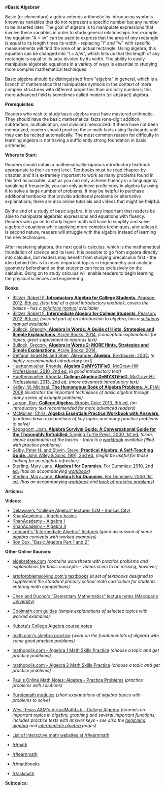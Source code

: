 #**Basic Algebra**#

Basic (or elementary) algebra extends arithmetic by introducing symbols known as variables that do not represent a specific number but any number to be inserted later.   The goal of algebra is to manipulate expressions that involve these variables in order to study general relationships.  For example, the equation "A = lw" can be used to express that the area of *any* rectangle is equal to its length times its width - replacing "l" and "w" with specific measurements will find the area of an actual rectangle. Using algebra, this equation can be changed into "l = A/w", which tells us that the length of any rectangle is equal to its area divided by its width.  The ability to easily manipulate algebraic equations in a variety of ways is essential to studying more complex mathematical techniques.

Basic algebra should be distinguished from "algebra" in general, which is a branch of mathematics that manipulates symbols in the context of more complex structures with different properties than ordinary numbers; this more advanced field is sometimes called modern (or abstract) algebra.

**Prerequisites:**

Readers who wish to study basic algebra must have mastered arithmetic.  They should have the basic mathematical facts (one-digit addition, subtraction, multiplication, and division) memorized.  If these have not been memorized, readers should practice these math facts using flashcards until they can be recited automatically.  The most common reason for difficulty in learning algebra is not having a sufficiently strong foundation in basic arithmetic.

**Where to Start:**

Readers should obtain a mathematically-rigorous introductory textbook appropriate to their current level.  Textbooks must be read chapter-by-chapter, and it is extremely important to work as many problems found in this text as possible.  Just as you can only achieve fluency in a language by speaking it frequently, you can only achieve proficiency in algebra by using it to solve a large number of problems.  It may be helpful to purchase additional textbooks that provide additional problems or alternative explanations; there are also online tutorials and videos that might be helpful.

By the end of a study of basic algebra, it is very important that readers be able to manipulate algebraic expressions and equations with fluency.   Readers who go on to study higher math will have to simplify and solve algebraic equations while applying more complex techniques, and unless it is second nature, readers will struggle with the algebra instead of learning the new techniques.

After mastering algebra, the next goal is calculus, which is the mathematical foundation of science and its laws.  It is possible to go from algebra directly into calculus, but readers may benefit from studying precalculus first - the idea behind this is to cover important topics in trigonometry and analytic geometry beforehand so that students can focus exclusively on the calculus.  Going on to study calculus will enable readers to begin learning the physical sciences and engineering.

**Books:**

* [Blitzer, Robert F. **Introductory Algebra for College Students**. Pearson: 2012, 6th ed.](http://www.amazon.com/Introductory-Algebra-College-Students-6th/dp/0321758951) *(first half of a good introductory textbook, covers the basics - has a [solutions manual](http://www.amazon.com/Student-Solutions-Introductory-Algebra-Students/dp/032175980X) available)*
* [Blitzer, Robert F. **Intermediate Algebra for College Students**. Pearson: 2012, 6th ed.](http://www.amazon.com/Intermediate-Algebra-College-Students-Edition/dp/0321758935) *(second part of an introduction to algebra, has a [solutions manual](http://www.amazon.com/Student-Solutions-Intermediate-Algebra-Students/dp/0321760336) available)*
* [Bullock, Gregory. **Algebra in Words: A Guide of Hints, Strategies and Simple Explanations**. Acute Books: 2014.](http://www.amazon.com/ALGEBRA-WORDS-Strategies-Simple-Explanations-ebook/dp/B00JDA8FBE) *(conceptual explanations for topics, great supplement to rigorous text)*
* [Bullock, Gregory. **Algebra in Words 2: MORE Hints, Strategies and Simple Explanations**. Acute Books: 2014.](http://www.amazon.com/ALGEBRA-WORDS-Strategies-Simple-Explanations-ebook/dp/B00S4JF88S)
* [Gelfand, Israel M. and Shen, Alexander. **Algebra**. Birkhäuser: 2002.](http://www.amazon.com/Algebra-Israel-M-Gelfand/dp/0817636773) *(a highly-recommended introductory text)*
* [Huettenmueller, Rhonda. **Algebra DeMYSTiFieD**. McGraw-Hill Professional: 2010, 2nd ed.](http://www.amazon.com/Algebra-DeMYSTiFieD-Second-Rhonda-Huettenmueller/dp/0071743618) *(a good introductory text)*
* [Huettenmueller, Rhonda. **College Algebra DeMYSTiFieD**. McGraw-Hill Professional: 2013, 2nd ed.](http://www.amazon.com/College-Algebra-DeMYSTiFieD-2nd-Edition/dp/0071815848) *(more advanced introductory text)*
* [Kelley, W. Michael. **The Humongous Book of Algebra Problems**.  ALPHA: 2008](http://www.amazon.com/gp/product/1592577229) *(illustrates the important techniques of basic algebra through many series of example problems)*
* [Larson, Ron. **College Algebra**. Brooks Cole: 2013, 9th ed.](http://www.amazon.com/College-Algebra-Ron-Larson/dp/1133963021) *(an introductory text recommended for more advanced readers)*
* [McMullen, Chris. **Algebra Essentials Practice Workbook with Answers**.](http://www.amazon.com/Algebra-Essentials-Practice-Workbook-Answers/dp/1453661387) *(contains basic explanations of key topics and many practice problems to solve)*
* [Rappaport, Josh. **Algebra Survival Guide: A Conversational Guide for the Thoroughly Befuddled**.  Singing Turtle Press: 2000, 1st ed.](http://www.amazon.com/Algebra-Survival-Guide-Conversational-Thoroughly/dp/0965911381) *(clear, simple explanation of the basics - there is a [workbook](http://www.amazon.com/Algebra-Survival-Guide-Workbook-Understanding/dp/0965911373) available filled with practice problems)*
* [Selby, Peter H. and Slavin, Steve. **Practical Algebra: A Self-Teaching Guide**. John Wiley & Sons: 1991, 2nd ed.](http://www.amazon.com/Practical-Algebra-Self-Teaching-Guide-Second/dp/0471530123) *(might be useful for those looking for an algebra refresher)*
* [Sterling, Mary Jane. **Algebra I for Dummies**. For Dummies: 2010, 2nd ed.](http://www.amazon.com/Algebra-Dummies-Mary-Jane-Sterling/dp/0470559640) *(has an accompanying [workbook](http://www.amazon.com/Algebra-Dummies-Mary-Jane-Sterling/dp/0470559640))*
* [Sterling, Mary Jane. **Algebra II for Dummies**. For Dummies: 2006, 1st ed.](http://www.amazon.com/Algebra-Dummies-Mary-Jane-Sterling/dp/0471775819) *(has an accompanying [workbook](http://www.amazon.com/Algebra-Workbook-Dummies-Mary-Sterling/dp/1118867033) and [book of practice problems](http://www.amazon.com/Algebra-II-Practice-Problems-Dummies/dp/1118446623))*

**Articles:**

**Videos:**

* [Delaware's "College Algebra" lectures (UM - Kansas City)](https://www.youtube.com/watch?v=1Amt_-uB9QQ)
* [KhanAcademy - Algebra basics](https://www.khanacademy.org/math/algebra-basics)
* [KhanAcademy - Algebra I](https://www.khanacademy.org/math/algebra)
* [KhanAcademy - Algebra II](https://www.khanacademy.org/math/algebra2)
* [Leonard's "Intermediate Algebra" lectures](https://www.youtube.com/playlist?list=PLC292123722B1B450) *(good discussion of some algebra concepts with worked examples)*
* [Ron Cox, "Basic Algebra Part 1 and 2"](https://www.youtube.com/watch?v=_NXBMSPrPSQ)

**Other Online Sources:**

* [algebrafree.com](http://algebrafree.com) *(contains worksheets with practice problems and explanations for basic concepts - videos seem to be missing, however)*
* [artofproblemsolving.com's textbooks](http://www.artofproblemsolving.com/store/list.php#all) *(a set of textbooks designed to supplement the standard primary school math curriculum for students entering math competitions)*
* [Chen and Duong's "Elementary Mathematics" lecture notes (Macquarie University)](https://rutherglen.science.mq.edu.au/wchen/lnemfolder/lnem.html)
* [Coolmath.com guides](http://www.coolmath.com/algebra) *(simple explanations of selected topics with worked examples)*
* [Kubota's College Algebra course notes](http://www.msc.uky.edu/ken/ma109/notes.htm)
* [math.com's algebra practice](http://www.math.com/practice/Algebra.html) *(work on the fundamentals of algebra with some good practice problems)*
* [mathopolis.com - Algebra 1 Math Skills Practice](http://www.mathopolis.com/questions/skills.php?year=A1) *(choose a topic and get practice problems)*
* [mathopolis.com - Algebra 2 Math Skills Practice](http://www.mathopolis.com/questions/skills.php?year=A2) *(choose a topic and get practice problems)*
* [Paul's Online Math Notes: Algebra - Practice Problems](http://tutorial.math.lamar.edu/Problems/Alg/Alg.aspx) *(practice problems with solutions)*
* [Purplemath modules](http://www.purplemath.com/modules/) *(short explanations of algebra topics with problems to solve)*
* [West Texas A&M's VirtualMathLab - College Algebra](http://www.wtamu.edu/academic/anns/mps/math/mathlab/col_algebra/) *(tutorials on important topics in algebra, graphing and several important functions; includes practice tests with answer keys - see also the [beginning algebra](http://www.wtamu.edu/academic/anns/mps/math/mathlab/beg_algebra/) and [intermediate algebra](http://www.wtamu.edu/academic/anns/mps/math/mathlab/int_algebra/index.htm) pages)*

* [List of interactive math websites at /r/learnmath](http://www.reddit.com/r/learnmath/comments/w3q6g/list_of_interactive_math_websites/)
* [/r/math](http://np.reddit.com/r/math)
* [/r/learnmath](http://np.reddit.com/r/learnmath)
* [/r/mathbooks](http://np.reddit.com/r/mathbooks)
* [/r/askmath](https://np.reddit.com/r/askmath)

**Subtopics:**
